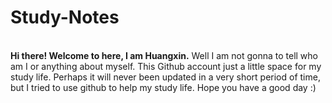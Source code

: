 # Study-Notes
<br>
<strong>Hi there! Welcome to here, I am Huangxin.</strong>    
Well I am not gonna to tell who am I or anything about myself. This Github account just a little space for my study life.    
Perhaps it will never been updated in a very short period of time, but I tried to use github to help my study life.    
Hope you have a good day :)    
